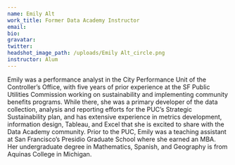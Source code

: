 ```yaml
---
name: Emily Alt
work_title: Former Data Academy Instructor
email:
bio:
gravatar:
twitter:
headshot_image_path: /uploads/Emily Alt_circle.png
instructor: Alum
---
```


Emily was a performance analyst in the City Performance Unit of the Controller’s Office, with five years of prior experience at the SF Public Utilities Commission working on sustainability and implementing community benefits programs. While there, she was a primary developer of the data collection, analysis and reporting efforts for the PUC’s Strategic Sustainability plan, and has extensive experience in metrics development, information design, Tableau, and Excel that she is excited to share with the Data Academy community. Prior to the PUC, Emily was a teaching assistant at San Francisco’s Presidio Graduate School where she earned an MBA.&nbsp; Her undergraduate degree in Mathematics, Spanish, and Geography is from Aquinas College in Michigan.
